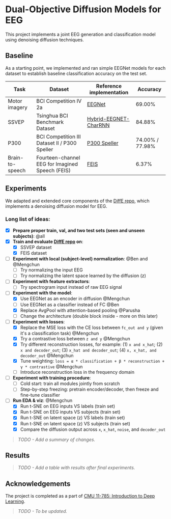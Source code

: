 # Dual-Objective Diffusion Models for EEG

This project implements a joint EEG generation and classification model using denoising diffusion techniques. 

## Baseline

As a starting point, we implemented and ran simple EEGNet models for each dataset to establish baseline classification accuracy on the test set.  

| Task            | Dataset                                         | Reference implementation                                                                 | Accuracy |
|-----------------|--------------------------------------------------|-------------------------------------------------------------------------------------------|----------|
| Motor imagery   | BCI Competition IV 2a                            | [EEGNet](https://github.com/amrzhd/EEGNet/)                                                | 69.00%   |
| SSVEP           | Tsinghua BCI Benchmark Dataset                   | [Hybrid-EEGNET-CharRNN](https://github.com/kkipngenokoech/Hybrid-EEGNET-CharRNN-predictor) | 84.88%   |
| P300            | BCI Competition III Dataset II / P300 Speller    | [P300 Speller](https://github.com/Manucar/p300-speller)                                    | 74.00% / 77.98% |
| Brain-to-speech | Fourteen-channel EEG for Imagined Speech (FEIS)  | [FEIS](https://github.com/scottwellington/FEIS/tree/main)                                  | 6.37%    |

## Experiments 

We adapted and extended core components of the [DiffE repo](https://github.com/yorgoon/DiffE), which implements a denoising diffusion model for EEG. 

### Long list of ideas:

- [x] **Prepare proper train, val, and two test sets (seen and unseen subjects)**: @all 
- [x] **Train and evaluate [DiffE repo](https://github.com/yorgoon/DiffE) on**: 
  - [x] SSVEP dataset
  - [x] FEIS dataset 
- [ ] **Experiment with local (subject-level) normalization**: @Ben and @Mengchun
  - [ ] Try normalizing the input EEG
  - [ ] Try normalizing the latent space learned by the diffusion (z)
- [ ] **Experiment with feature extractors**: 
  - [ ] Try spectrogram input instead of raw EEG signal
- [ ] **Experiment with the model**: 
  - [x] Use EEGNet as an encoder in diffusion @Mengchun
  - [ ] Use EEGNet as a classifier instead of FC @Ben 
  - [x] Replace AvgPool with attention-based pooling @Parusha
  - [ ] Change the architecture (double block inside - more on this later)
- [ ] **Experiment with losses**:
  - [x] Replace the MSE loss with the CE loss between `fc_out and y` (given it's a classification task) @Mengchun
  - [x] Try a contrastive loss between `z and y` @Mengchun
  - [x] Try different reconstruction losses, for example: (1) `x and x_hat`; (2) `x and decoder_out`; (3) `x_hat and decoder_out`; (4) `x, x_hat, and decoder_out` @Mengchun
  - [x] Tune weighting: `loss = α * classification + β * reconstruction + γ * contrastive` @Mengchun
  - [ ] Introduce reconstruction loss in the frequency domain
- [ ] **Experiment with training procedure**:
  - [ ] Cold start: train all modules jointly from scratch
  - [ ] Step-by-step freezing: pretrain encoder/decoder, then freeze and fine-tune classifier
- [ ] **Run EDA & viz**: @Mengchun
  - [x] Run t-SNE on EEG inputs VS labels (train set)
  - [x] Run t-SNE on EEG inputs VS subjects (train set)
  - [x] Run t-SNE on latent space (z) VS labels (train set)
  - [x] Run t-SNE on latent space (z) VS subjects (train set)
  - [x] Compare the diffusion output across `x`, `x_hat`, `noise`, and `decoder_out`

> *TODO - Add a summary of changes.*

## Results

> *TODO - Add a table with results after final experiments.*
  
## Acknowledgements

The project is completed as a part of [CMU 11-785: Introduction to Deep Learning](https://deeplearning.cs.cmu.edu/S25/index.html).

> *TODO - To be updated.*
